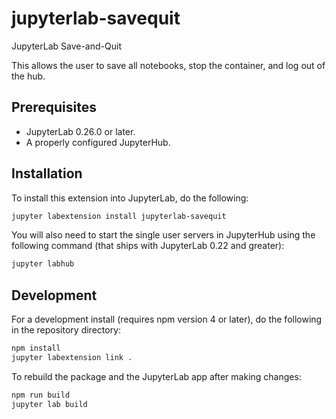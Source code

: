 # jupyterlab-savequit

JupyterLab Save-and-Quit

This allows the user to save all notebooks, stop the container, and log
out of the hub.

## Prerequisites

* JupyterLab 0.26.0 or later.
* A properly configured JupyterHub.

## Installation

To install this extension into JupyterLab, do the following:

```bash
jupyter labextension install jupyterlab-savequit
```

You will also need to start the single user servers in JupyterHub using the following command (that ships with JupyterLab 0.22 and greater):

```bash
jupyter labhub
```

## Development

For a development install (requires npm version 4 or later), do the following in the repository directory:

```bash
npm install
jupyter labextension link .
```

To rebuild the package and the JupyterLab app after making changes:

```bash
npm run build
jupyter lab build
```


